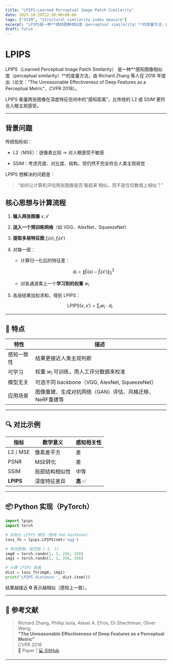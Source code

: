 ```yaml
---
title: "LPIPS:Learned Perceptual Image Patch Similarity"
date: 2025-10-29T22:30:00+08:00
tags: ["SSIM", "Structural similarity index measure"]
excerpt: "LPIPS是一种**感知图像相似度（perceptual similarity）**的度量方法，由 Richard Zhang 等人在 2018 年提出（论文：“The Unreasonable Effectiveness of Deep Features as a Perceptual Metric”，CVPR 2018）。LPIPS 衡量两张图像在深度特征空间中的“感知距离”，比传统的 L2 或 SSIM 更符合人眼主观感受。"
draft: false
---
```


# LPIPS

LPIPS（Learned Perceptual Image Patch Similarity） 是一种**感知图像相似度（perceptual similarity）**的度量方法，由 Richard Zhang 等人在 2018 年提出（论文：“The Unreasonable Effectiveness of Deep Features as a Perceptual Metric”，CVPR 2018）。

LPIPS 衡量两张图像在深度特征空间中的“感知距离”，比传统的 L2 或 SSIM 更符合人眼主观感受。


--- 
## 背景问题

传统指标如：

- L2（MSE）：逐像素比较 → 对人眼感受不敏感

- SSIM：考虑亮度、对比度、结构，但仍然不完全符合人类主观视觉

LPIPS 想解决的问题是：

> “如何让计算机评估两张图像是否‘看起来’相似，而不是仅仅数值上相似？”

## 核心思想与计算流程

1. **输入两张图像** $x, x'$
    
2. **送入一个预训练网络**（如 VGG、AlexNet、SqueezeNet）
    
3. **提取多层特征图** $f_l(x), f_l(x')$
    
4. 对每一层：
    
    * 计算归一化后的特征差：
        
        $$d_l = \| \hat{f}_l(x) - \hat{f}_l(x') \|_2^2$$
    * 对各通道乘上一个**学习到的权重** $w_l$
        
5. 各层结果加权求和，得到 LPIPS：
    
    $$\text{LPIPS}(x, x') = \sum_l w_l \cdot d_l$$

* * *

## 🎯 特点

| 特性 | 描述 |
| --- | --- |
| 感知一致性 | 结果更接近人类主观判断 |
| 可学习 | 权重 $w_l$ 可训练，用人工评分数据来校准 |
| 模型无关 | 可选不同 backbone（VGG, AlexNet, SqueezeNet） |
| 应用场景 | 图像重建、生成对抗网络（GAN）评估、风格迁移、NeRF重建等 |

* * *

## 🔍 对比示例

| 指标 | 数学意义 | 感知相关性 |
| --- | --- | --- |
| L2 / MSE | 像素差平方 | 差 |
| PSNR | MSE转化 | 差 |
| SSIM | 局部结构相似性 | 中等 |
| **LPIPS** | 深度特征差异 | **高** ✅ |

* * *

## 📦 Python 实现（PyTorch）

```python
import lpips
import torch

# 初始化 LPIPS 模型（使用 VGG backbone）
loss_fn = lpips.LPIPS(net='vgg')

# 两张图像，值范围 [-1, 1]
img0 = torch.randn(1, 3, 256, 256)
img1 = torch.randn(1, 3, 256, 256)

# 计算 LPIPS 距离
dist = loss_fn(img0, img1)
print('LPIPS distance:', dist.item())
```

结果越接近 **0** 表示越相似（感知上一致）。

* * *

## 🧩 参考文献

> Richard Zhang, Phillip Isola, Alexei A. Efros, Eli Shechtman, Oliver Wang.  
> **"The Unreasonable Effectiveness of Deep Features as a Perceptual Metric"**  
> _CVPR 2018_  
> 📄 Paper | [💻 GitHub](https://github.com/richzhang/PerceptualSimilarity)

* * *